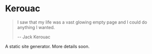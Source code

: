 # Kerouac

> I saw that my life was a vast glowing empty page and I could do anything I
> wanted.
>
> -- Jack Kerouac

A static site generator.  More details soon.
